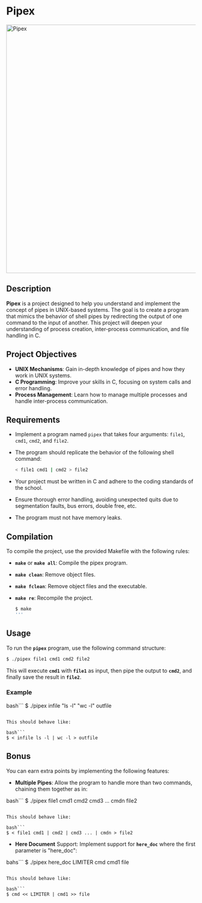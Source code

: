 # Pipex

<img width="659" alt="Pipex" src="https://github.com/user-attachments/assets/a38a040b-adda-4da9-b2f4-6f688f88417a">

## Description

**Pipex** is a project designed to help you understand and implement the concept of pipes in UNIX-based systems. The goal is to create a program that mimics the behavior of shell pipes by redirecting the output of one command to the input of another. This project will deepen your understanding of process creation, inter-process communication, and file handling in C.

## Project Objectives

- **UNIX Mechanisms**: Gain in-depth knowledge of pipes and how they work in UNIX systems.
- **C Programming**: Improve your skills in C, focusing on system calls and error handling.
- **Process Management**: Learn how to manage multiple processes and handle inter-process communication.

## Requirements

- Implement a program named `pipex` that takes four arguments: `file1`, `cmd1`, `cmd2`, and `file2`.
- The program should replicate the behavior of the following shell command:
  
  ```bash
  < file1 cmd1 | cmd2 > file2
  ```
- Your project must be written in C and adhere to the coding standards of the school.
- Ensure thorough error handling, avoiding unexpected quits due to segmentation faults, bus errors, double free, etc.
- The program must not have memory leaks.

## Compilation

To compile the project, use the provided Makefile with the following rules:

- **`make`** or **`make all`**: Compile the pipex program.
- **`make clean`**: Remove object files.
- **`make fclean`**: Remove object files and the executable.
- **`make re`**: Recompile the project.

  ```bash
  $ make
  '''

## Usage

To run the **`pipex`** program, use the following command structure:

```bash
$ ./pipex file1 cmd1 cmd2 file2
```

This will execute **`cmd1`** with **`file1`** as input, then pipe the output to **`cmd2`**, and finally save the result in **`file2`**.

### Example

bash```
$ ./pipex infile "ls -l" "wc -l" outfile
```

This should behave like:

bash```
$ < infile ls -l | wc -l > outfile
```

## Bonus

You can earn extra points by implementing the following features:

- **Multiple Pipes**: Allow the program to handle more than two commands, chaining them together as in:

bash```
$ ./pipex file1 cmd1 cmd2 cmd3 ... cmdn file2
```

This should behave like:

bash```
$ < file1 cmd1 | cmd2 | cmd3 ... | cmdn > file2
```
- **Here Document** Support: Implement support for **`here_doc`** where the first parameter is "here_doc":

bahs```
$ ./pipex here_doc LIMITER cmd cmd1 file
```

This should behave like:

bash```
$ cmd << LIMITER | cmd1 >> file
```
